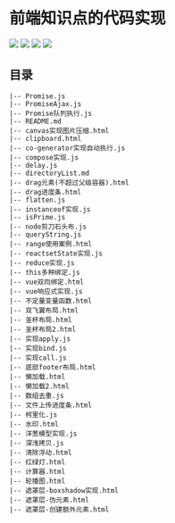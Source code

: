 # 前端知识点的代码实现

<img src = "https://img.shields.io/badge/-HTML5-E34F26?style=flat&logo=html5&logoColor=white"> <img src = "https://img.shields.io/badge/-CSS3-1572B6?style=flat&logo=css3&logoColor=white">
<img src="https://img.shields.io/badge/-JavaScript-eed718?style=flat&logo=javascript&logoColor=ffffff">
<img src="https://img.shields.io/badge/-Node.js-3C873A?style=flat&logo=Node.js&logoColor=white">

## 目录

```
|-- Promise.js
|-- PromiseAjax.js
|-- Promise队列执行.js
|-- README.md
|-- canvas实现图片压缩.html
|-- clipboard.html
|-- co-generator实现自动执行.js
|-- compose实现.js
|-- delay.js
|-- directoryList.md
|-- drag元素(不超过父级容器).html
|-- drag进度条.html
|-- flatten.js
|-- instanceof实现.js
|-- isPrime.js
|-- node剪刀石头布.js
|-- queryString.js
|-- range使用案例.html
|-- reactsetState实现.js
|-- reduce实现.js
|-- this多种绑定.js
|-- vue双向绑定.html
|-- vue响应式实现.js
|-- 不定量变量函数.html
|-- 双飞翼布局.html
|-- 圣杯布局.html
|-- 圣杯布局2.html
|-- 实现apply.js
|-- 实现bind.js
|-- 实现call.js
|-- 底部footer布局.html
|-- 懒加载.html
|-- 懒加载2.html
|-- 数组去重.js
|-- 文件上传进度条.html
|-- 柯里化.js
|-- 水印.html
|-- 洋葱模型实现.js
|-- 深浅拷贝.js
|-- 清除浮动.html
|-- 红绿灯.html
|-- 计算器.html
|-- 轮播图.html
|-- 遮罩层-boxshadow实现.html
|-- 遮罩层-伪元素.html
|-- 遮罩层-创建额外元素.html
```


